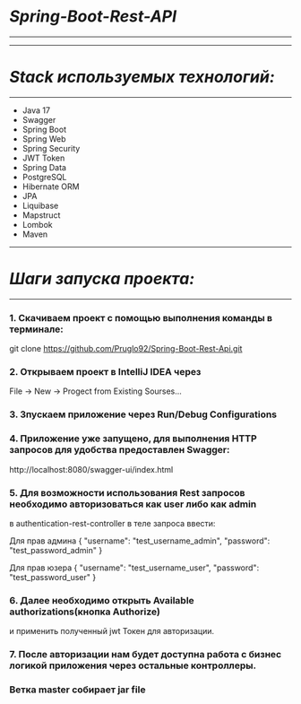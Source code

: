 # ***Spring-Boot-Rest-API***
-----------------------------------
-----------------------------------
# ***Stack используемых технологий:***
-----------------------------------
- Java 17
- Swagger
- Spring Boot
- Spring Web
- Spring Security
- JWT Token
- Spring Data
- PostgreSQL
- Hibernate ORM
- JPA
- Liquibase
- Mapstruct
- Lombok
- Maven
***

# ***Шаги запуска проекта:***
-----------------------------------
### 1. Скачиваем проект с помощью выполнения команды в терминале: 
git clone https://github.com/Pruglo92/Spring-Boot-Rest-Api.git

### 2. Открываем проект в IntelliJ IDEA через 
File -> New -> Progect from Existing Sourses...

### 3. Зпускаем приложение через Run/Debug Configurations

### 4. Приложение уже запущено, для выполнения HTTP запросов для удобства предоставлен Swagger:
 http://localhost:8080/swagger-ui/index.html 

### 5. Для возможности использования Rest запросов необходимо авторизоваться как user либо как admin
в authentication-rest-controller в теле запроса ввести:

Для прав админа
{
  "username": "test_username_admin",
  "password": "test_password_admin"
}

Для прав юзера 
{
  "username": "test_username_user",
  "password": "test_password_user"
}

### 6. Далее необходимо открыть Available authorizations(кнопка Authorize) 
и применить полученный jwt Токен для авторизации.

### 7. После авторизации нам будет доступна работа с бизнес логикой приложения через остальные контроллеры.

### Ветка master собирает jar file 
